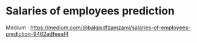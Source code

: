 # Salaries of employees prediction

Medium : https://medium.com/@balqisdfzamzami/salaries-of-employees-prediction-9462adfeeaf4
